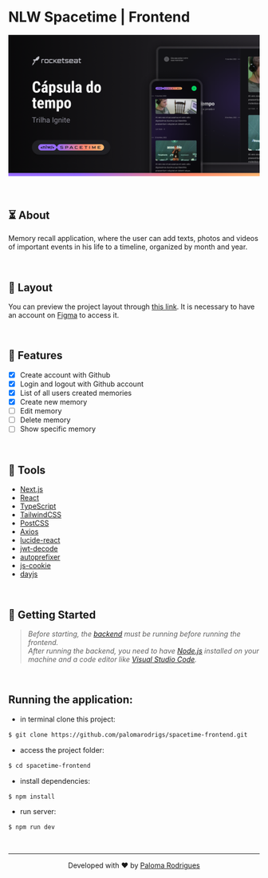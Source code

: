 # NLW Spacetime | Frontend

![preview](.github/preview.png)

</br>

## ⏳ About

Memory recall application, where the user can add texts, photos and videos of important events in his life to a timeline, organized by month and year.

</br>

## 🎨 Layout

You can preview the project layout through [this link](<https://www.figma.com/file/r3HP6h40vxMIogMK98uEPh/C%C3%A1psula-do-tempo-%E2%80%A2-Trilha-Ignite-(Community)?type=design&node-id=205-3&t=usHlQgRB629xONLF-0>). It is necessary to have an account on [Figma](https://figma.com) to access it.

</br>

## 🔨 Features

- [x] Create account with Github
- [x] Login and logout with Github account
- [x] List of all users created memories
- [x] Create new memory
- [ ] Edit memory
- [ ] Delete memory
- [ ] Show specific memory

</br>

## 🧪 Tools

- [Next.js](https://nextjs.org/)
- [React](https://react.dev/)
- [TypeScript](https://www.typescriptlang.org/)
- [TailwindCSS](https://tailwindcss.com/)
- [PostCSS](https://postcss.org/)
- [Axios](https://axios-http.com/)
- [lucide-react](https://lucide.dev/)
- [jwt-decode](https://www.npmjs.com/package/jwt-decode)
- [autoprefixer](https://www.npmjs.com/package/autoprefixer)
- [js-cookie](https://www.npmjs.com/package/js-cookie)
- [dayjs](https://www.npmjs.com/package/dayjs)

</br>

## 🧭 Getting Started

> _Before starting, the [backend](https://github.com/palomarodrigs/spacetime-backend) must be running before running the frontend.</br>
> After running the backend, you need to have [Node.js](https://nodejs.org/en) installed on your machine and a code editor like [Visual Studio Code](https://code.visualstudio.com/)._

</br>

## Running the application:

- in terminal clone this project:

```bash
$ git clone https://github.com/palomarodrigs/spacetime-frontend.git
```

- access the project folder:

```bash
$ cd spacetime-frontend
```

- install dependencies:

```bash
$ npm install
```

- run server:

```bash
$ npm run dev
```

</br>

---

<p align="center">Developed with ❤️ by <a href="https://www.linkedin.com/in/paloma-rodrigues-539000233/" target="_blank">Paloma Rodrigues</a></p>
